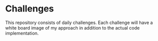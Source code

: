 # Challenges

This repository consists of daily challenges. Each challenge will have a white board image of my approach in addition to the actual code implementation.
